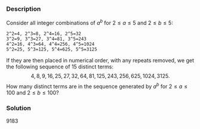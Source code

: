 ### Description

Consider all integer combinations of $a^b$ for $2 \le a \le 5$ and $2 \le b \le 5$:

```
2^2=4, 2^3=8, 2^4=16, 2^5=32
3^2=9, 3^3=27, 3^4=81, 3^5=243
4^2=16, 4^3=64, 4^4=256, 4^5=1024
5^2=25, 5^3=125, 5^4=625, 5^5=3125
```

If they are then placed in numerical order, with any repeats removed, we get the following sequence of $15$ distinct terms:
$$4, 8, 9, 16, 25, 27, 32, 64, 81, 125, 243, 256, 625, 1024, 3125.$$
How many distinct terms are in the sequence generated by $a^b$ for $2 \le a \le 100$ and $2 \le b \le 100$?


### Solution
9183

